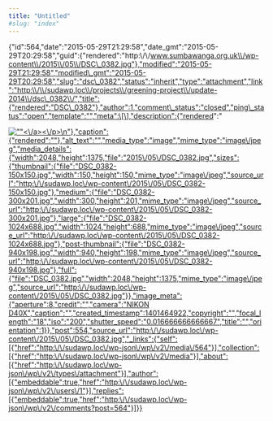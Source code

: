 ```yaml
---
title: "Untitled"
#slug: "index"
---
```


{"id":564,"date":"2015-05-29T21:29:58","date\_gmt":"2015-05-29T20:29:58","guid":{"rendered":"http:\\/\\/www.sumbawanga.org.uk\\/wp-content\\/2015\\/05\\/DSC\_0382.jpg"},"modified":"2015-05-29T21:29:58","modified\_gmt":"2015-05-29T20:29:58","slug":"dsc\_0382","status":"inherit","type":"attachment","link":"http:\\/\\/sudawp.loc\\/projects\\/greening-project\\/update-2014\\/dsc\_0382\\/","title":{"rendered":"DSC\_0382"},"author":1,"comment\_status":"closed","ping\_status":"open","template":"","meta":\[\],"description":{"rendered":"

[![\"\"](\"http:\/\/sudawp.loc\/wp-content\/2015\/05\/DSC_0382-300x201.jpg\")<\\/a><\\/p>\\n"},"caption":{"rendered":""},"alt\_text":"","media\_type":"image","mime\_type":"image\\/jpeg","media\_details":{"width":2048,"height":1375,"file":"2015\\/05\\/DSC\_0382.jpg","sizes":{"thumbnail":{"file":"DSC\_0382-150x150.jpg","width":150,"height":150,"mime\_type":"image\\/jpeg","source\_url":"http:\\/\\/sudawp.loc\\/wp-content\\/2015\\/05\\/DSC\_0382-150x150.jpg"},"medium":{"file":"DSC\_0382-300x201.jpg","width":300,"height":201,"mime\_type":"image\\/jpeg","source\_url":"http:\\/\\/sudawp.loc\\/wp-content\\/2015\\/05\\/DSC\_0382-300x201.jpg"},"large":{"file":"DSC\_0382-1024x688.jpg","width":1024,"height":688,"mime\_type":"image\\/jpeg","source\_url":"http:\\/\\/sudawp.loc\\/wp-content\\/2015\\/05\\/DSC\_0382-1024x688.jpg"},"post-thumbnail":{"file":"DSC\_0382-940x198.jpg","width":940,"height":198,"mime\_type":"image\\/jpeg","source\_url":"http:\\/\\/sudawp.loc\\/wp-content\\/2015\\/05\\/DSC\_0382-940x198.jpg"},"full":{"file":"DSC\_0382.jpg","width":2048,"height":1375,"mime\_type":"image\\/jpeg","source\_url":"http:\\/\\/sudawp.loc\\/wp-content\\/2015\\/05\\/DSC\_0382.jpg"}},"image\_meta":{"aperture":8,"credit":"","camera":"NIKON D40X","caption":"","created\_timestamp":1401464922,"copyright":"","focal\_length":"18","iso":"200","shutter\_speed":"0.016666666666667","title":"","orientation":1}},"post":554,"source\_url":"http:\\/\\/sudawp.loc\\/wp-content\\/2015\\/05\\/DSC\_0382.jpg","\_links":{"self":\[{"href":"http:\\/\\/sudawp.loc\\/wp-json\\/wp\\/v2\\/media\\/564"}\],"collection":\[{"href":"http:\\/\\/sudawp.loc\\/wp-json\\/wp\\/v2\\/media"}\],"about":\[{"href":"http:\\/\\/sudawp.loc\\/wp-json\\/wp\\/v2\\/types\\/attachment"}\],"author":\[{"embeddable":true,"href":"http:\\/\\/sudawp.loc\\/wp-json\\/wp\\/v2\\/users\\/1"}\],"replies":\[{"embeddable":true,"href":"http:\\/\\/sudawp.loc\\/wp-json\\/wp\\/v2\\/comments?post=564"}\]}}](http:\/\/sudawp.loc\/wp-content\/2015\/05\/DSC_0382.jpg)